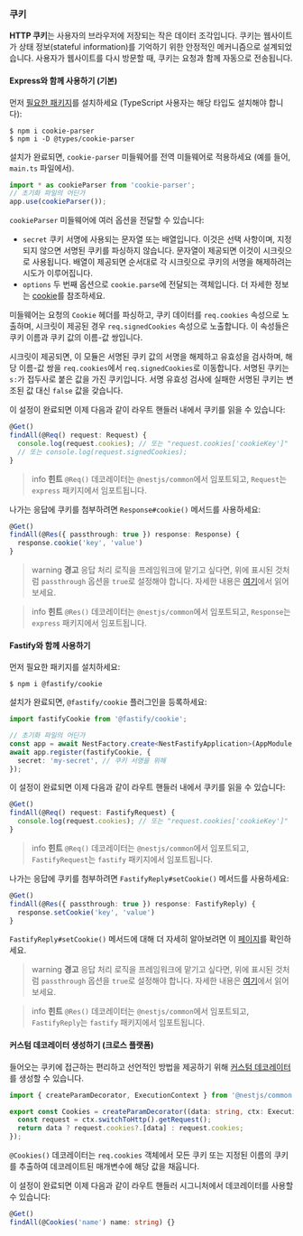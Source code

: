 ### 쿠키

**HTTP 쿠키**는 사용자의 브라우저에 저장되는 작은 데이터 조각입니다. 쿠키는 웹사이트가 상태 정보(stateful information)를 기억하기 위한 안정적인 메커니즘으로 설계되었습니다. 사용자가 웹사이트를 다시 방문할 때, 쿠키는 요청과 함께 자동으로 전송됩니다.

#### Express와 함께 사용하기 (기본)

먼저 [필요한 패키지](https://github.com/expressjs/cookie-parser)를 설치하세요 (TypeScript 사용자는 해당 타입도 설치해야 합니다):

```shell
$ npm i cookie-parser
$ npm i -D @types/cookie-parser
```

설치가 완료되면, `cookie-parser` 미들웨어를 전역 미들웨어로 적용하세요 (예를 들어, `main.ts` 파일에서).

```typescript
import * as cookieParser from 'cookie-parser';
// 초기화 파일의 어딘가
app.use(cookieParser());
```

`cookieParser` 미들웨어에 여러 옵션을 전달할 수 있습니다:

*   `secret` 쿠키 서명에 사용되는 문자열 또는 배열입니다. 이것은 선택 사항이며, 지정되지 않으면 서명된 쿠키를 파싱하지 않습니다. 문자열이 제공되면 이것이 시크릿으로 사용됩니다. 배열이 제공되면 순서대로 각 시크릿으로 쿠키의 서명을 해제하려는 시도가 이루어집니다.
*   `options` 두 번째 옵션으로 `cookie.parse`에 전달되는 객체입니다. 더 자세한 정보는 [cookie](https://www.npmjs.org/package/cookie)를 참조하세요.

미들웨어는 요청의 `Cookie` 헤더를 파싱하고, 쿠키 데이터를 `req.cookies` 속성으로 노출하며, 시크릿이 제공된 경우 `req.signedCookies` 속성으로 노출합니다. 이 속성들은 쿠키 이름과 쿠키 값의 이름-값 쌍입니다.

시크릿이 제공되면, 이 모듈은 서명된 쿠키 값의 서명을 해제하고 유효성을 검사하며, 해당 이름-값 쌍을 `req.cookies`에서 `req.signedCookies`로 이동합니다. 서명된 쿠키는 `s:`가 접두사로 붙은 값을 가진 쿠키입니다. 서명 유효성 검사에 실패한 서명된 쿠키는 변조된 값 대신 `false` 값을 갖습니다.

이 설정이 완료되면 이제 다음과 같이 라우트 핸들러 내에서 쿠키를 읽을 수 있습니다:

```typescript
@Get()
findAll(@Req() request: Request) {
  console.log(request.cookies); // 또는 "request.cookies['cookieKey']"
  // 또는 console.log(request.signedCookies);
}
```

> info **힌트** `@Req()` 데코레이터는 `@nestjs/common`에서 임포트되고, `Request`는 `express` 패키지에서 임포트됩니다.

나가는 응답에 쿠키를 첨부하려면 `Response#cookie()` 메서드를 사용하세요:

```typescript
@Get()
findAll(@Res({ passthrough: true }) response: Response) {
  response.cookie('key', 'value')
}
```

> warning **경고** 응답 처리 로직을 프레임워크에 맡기고 싶다면, 위에 표시된 것처럼 `passthrough` 옵션을 `true`로 설정해야 합니다. 자세한 내용은 [여기](/controllers#library-specific-approach)에서 읽어보세요.

> info **힌트** `@Res()` 데코레이터는 `@nestjs/common`에서 임포트되고, `Response`는 `express` 패키지에서 임포트됩니다.

#### Fastify와 함께 사용하기

먼저 필요한 패키지를 설치하세요:

```shell
$ npm i @fastify/cookie
```

설치가 완료되면, `@fastify/cookie` 플러그인을 등록하세요:

```typescript
import fastifyCookie from '@fastify/cookie';

// 초기화 파일의 어딘가
const app = await NestFactory.create<NestFastifyApplication>(AppModule, new FastifyAdapter());
await app.register(fastifyCookie, {
  secret: 'my-secret', // 쿠키 서명을 위해
});
```

이 설정이 완료되면 이제 다음과 같이 라우트 핸들러 내에서 쿠키를 읽을 수 있습니다:

```typescript
@Get()
findAll(@Req() request: FastifyRequest) {
  console.log(request.cookies); // 또는 "request.cookies['cookieKey']"
}
```

> info **힌트** `@Req()` 데코레이터는 `@nestjs/common`에서 임포트되고, `FastifyRequest`는 `fastify` 패키지에서 임포트됩니다.

나가는 응답에 쿠키를 첨부하려면 `FastifyReply#setCookie()` 메서드를 사용하세요:

```typescript
@Get()
findAll(@Res({ passthrough: true }) response: FastifyReply) {
  response.setCookie('key', 'value')
}
```

`FastifyReply#setCookie()` 메서드에 대해 더 자세히 알아보려면 이 [페이지](https://github.com/fastify/fastify-cookie#sending)를 확인하세요.

> warning **경고** 응답 처리 로직을 프레임워크에 맡기고 싶다면, 위에 표시된 것처럼 `passthrough` 옵션을 `true`로 설정해야 합니다. 자세한 내용은 [여기](/controllers#library-specific-approach)에서 읽어보세요.

> info **힌트** `@Res()` 데코레이터는 `@nestjs/common`에서 임포트되고, `FastifyReply`는 `fastify` 패키지에서 임포트됩니다.

#### 커스텀 데코레이터 생성하기 (크로스 플랫폼)

들어오는 쿠키에 접근하는 편리하고 선언적인 방법을 제공하기 위해 [커스텀 데코레이터](/custom-decorators)를 생성할 수 있습니다.

```typescript
import { createParamDecorator, ExecutionContext } from '@nestjs/common';

export const Cookies = createParamDecorator((data: string, ctx: ExecutionContext) => {
  const request = ctx.switchToHttp().getRequest();
  return data ? request.cookies?.[data] : request.cookies;
});
```

`@Cookies()` 데코레이터는 `req.cookies` 객체에서 모든 쿠키 또는 지정된 이름의 쿠키를 추출하여 데코레이트된 매개변수에 해당 값을 채웁니다.

이 설정이 완료되면 이제 다음과 같이 라우트 핸들러 시그니처에서 데코레이터를 사용할 수 있습니다:

```typescript
@Get()
findAll(@Cookies('name') name: string) {}
```
